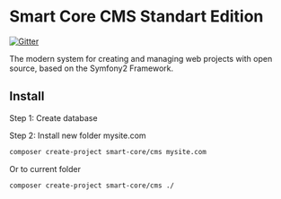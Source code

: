 Smart Core CMS Standart Edition
===============================
[![Gitter](https://badges.gitter.im/Join%20Chat.svg)](https://gitter.im/Smart-Core/chat?utm_source=badge&utm_medium=badge&utm_campaign=pr-badge)

The modern system for creating and managing web projects with open source, based on the Symfony2 Framework.

Install
-------

Step 1: Create database 

Step 2: Install new folder mysite.com

``` bash
composer create-project smart-core/cms mysite.com
```

Or to current folder

``` bash
composer create-project smart-core/cms ./
```
